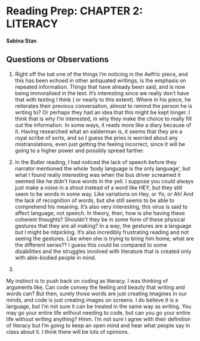 # Reading Prep: CHAPTER 2: LITERACY 

#### Sabina Stan

## Questions or Observations

1. Right off the bat one of the things I’m noticing in the Aelfric piece, and this has been echoed in other antiquated writings, is the emphasis on repeated information. Things that have already been said, and is now being immoralised in the text. It’s interesting since we really don’t have that with texting I think ( or nearly to this extent). Where in his piece, he reiterates their previous conversation, almost to remind the person he is writing to? Or perhaps they had an idea that this might be kept longer. I think that is why I’m interested, in why they make the choice to really fill out the information. In some ways, it reads more like a diary because of it. Having researched what an ealderman is, it seems that they are a royal scribe of sorts, and so I guess the pries is worried about any mistranslations, even just getting the feeling incorrect, since it will be going to a higher power and possibly spread farther. 


2. In the Butler reading, I had noticed the lack of speech before they narrator mentioned the whole ‘body language is the only language’, but what I found really interesting was when the bus driver screamed it seemed like he didn’t have words in the yell. I suppose you could always just make a noise in a shout instead of a word like HEY, but they still seem to be words in some way. Like variations on Hey, or Yo, or Ah! And the lack of recognition of words, but she still seems to be able to comprehend his meaning. 
It’s also very interesting, this virus is said to affect language, not speech. In theory, then, how is she having these coherent thoughts? Shouldn’t they be in some form of these physical gestures that they are all making? In a way, the gestures are a language but I might be nitpicking. It’s also incredibly frustrating reading and not seeing the gestures. Like when she is trying to bring him home, what are the different series?? I guess this could be compared to some disabilities and the struggles involved with literature that is created only with able-bodied people in mind. 

3. 
My instinct is to push back on coding as literacy. I was thinking of arguments like, Can code convey the feeling and beauty that writing and words can? But then, surely those words are just creating imagines in our minds, and code is just creating images on screens. I do believe it is a language, but I’m not sure it can be treated in the same way as writing. You may go your entire life without needing to code, but can you go your entire life without writing anything? 
	Hmm. I’m not sure I agree with their definition of literacy but I’m going to keep an open mind and hear what people say in class about it. I think there will be lots of opinions. 


